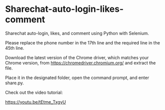 # Sharechat-auto-login-likes-comment

Sharechat auto-login, likes, and comment using Python with Selenium.

Please replace the phone number in the 17th line and the required line in the 45th line.

Download the latest version of the Chrome driver, which matches your Chrome version, from https://chromedriver.chromium.org/ and extract the file. 

Place it in the designated folder, open the command prompt, and enter share.py. 

Check out the video tutorial:

https://youtu.be/tEtme_TxgyU
